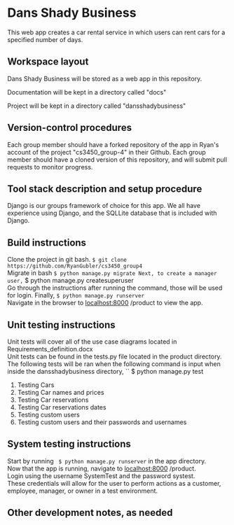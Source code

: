 # Dans Shady Business
This web app creates a car rental service in which users can rent cars for 
a specified number of days.
## Workspace layout
Dans Shady Business will be stored as a web app in this repository.   

Documentation will be kept in a directory called "docs"   

Project will be kept in a directory called "dansshadybusiness"   

## Version-control procedures
Each group member should have a forked repository of the app in Ryan's account of the project "cs3450_group-4" in their Github. Each group member should have a cloned version of this repository, and will submit pull requests to monitor progress.

## Tool stack description and setup procedure
Django is our groups framework of choice for this app. We all have experience using Django, and the SQLLite database that is included with Django.

## Build instructions
Clone the project in git bash. `` $ git clone https://github.com/RyanGubler/cs3450_group4 ``   
Migrate in bash `` $ python manage.py migrate
Next, to create a manager user, `` $ python manage.py createsuperuser   
Go through the instructions after running the command, those will be used for login.
Finally, ``$ python manage.py runserver ``   
Navigate in the browser to [localhost:8000](localhost:8000) /product to view the app.   
## Unit testing instructions
Unit tests will cover all of the use case diagrams located in Requirements_definition.docx  
Unit tests can be found in the tests.py file located in the product directory.   
The following tests will be ran when the following command is input when inside the dansshadybusiness directory, `` $ python manage.py test  
1. Testing Cars
2. Testing Car names and prices
3. Testing Car reservations
4. Testing Car reservations dates
5. Testing custom users
6. Testing custom users and their passwords and usernames
## System testing instructions
Start by running `` $ python manage.py runserver`` in the app directory.  
Now that the app is running, navigate to [localhost:8000](localhost:8000) /product.  
Login using the username SystemTest and the password systest.  
These credentials will allow for the user to perform actions as a customer, employee, manager, or owner in a test environment.  

## Other development notes, as needed
